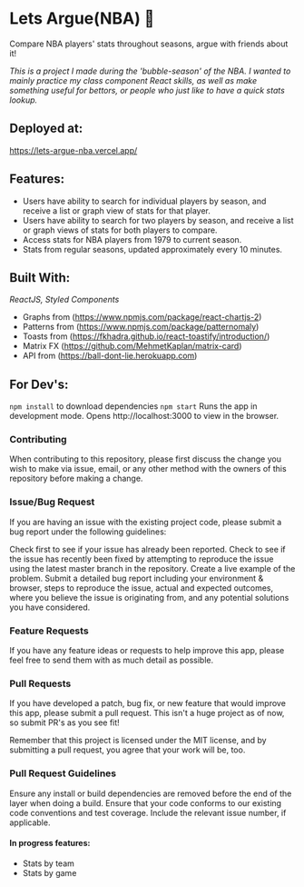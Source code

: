 # Lets Argue(NBA) :basketball:
Compare NBA players' stats throughout seasons, argue with friends about it!

*This is a project I made during the 'bubble-season' of the NBA. I wanted to mainly practice my class component React skills, as well as make something useful for bettors, or people who just like to have a quick stats lookup.*


## Deployed at:
https://lets-argue-nba.vercel.app/



## Features:
* Users have ability to search for individual players by season, and receive a list or graph view of stats for that player.
* Users have ability to search for two players by season, and receive a list or graph views of stats for both players to compare.
* Access stats for NBA players from 1979 to current season.
* Stats from regular seasons, updated approximately every 10 minutes.


## Built With:
*ReactJS, Styled Components*
* Graphs from (https://www.npmjs.com/package/react-chartjs-2)
* Patterns from (https://www.npmjs.com/package/patternomaly)
* Toasts from (https://fkhadra.github.io/react-toastify/introduction/)
* Matrix FX (https://github.com/MehmetKaplan/matrix-card)
* API from (https://ball-dont-lie.herokuapp.com)


## For Dev's: 
`npm install` to download dependencies
`npm start` Runs the app in development mode. Opens http://localhost:3000 to view in the browser.

### Contributing 
When contributing to this repository, please first discuss the change you wish to make via issue, email, or any other method with the owners of this repository before making a change.


### Issue/Bug Request
If you are having an issue with the existing project code, please submit a bug report under the following guidelines:

Check first to see if your issue has already been reported.
Check to see if the issue has recently been fixed by attempting to reproduce the issue using the latest master branch in the repository.
Create a live example of the problem.
Submit a detailed bug report including your environment & browser, steps to reproduce the issue, actual and expected outcomes, where you believe the issue is originating from, and any potential solutions you have considered.


### Feature Requests
If you have any feature ideas or requests to help improve this app, please feel free to send them with as much detail as possible.


### Pull Requests
If you have developed a patch, bug fix, or new feature that would improve this app, please submit a pull request. This isn't a huge project as of now, so submit PR's as you see fit!

Remember that this project is licensed under the MIT license, and by submitting a pull request, you agree that your work will be, too.


### Pull Request Guidelines
Ensure any install or build dependencies are removed before the end of the layer when doing a build.
Ensure that your code conforms to our existing code conventions and test coverage.
Include the relevant issue number, if applicable.


#### In progress features:
  * Stats by team
  * Stats by game
